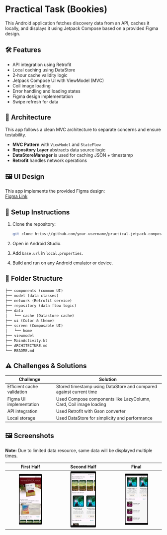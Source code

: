 # Practical Task (Bookies)

This Android application fetches discovery data from an API, caches it locally, and displays it using Jetpack Compose based on a provided Figma design.

## 🛠 Features

- API integration using Retrofit
- Local caching using DataStore
- 2-hour cache validity logic
- Jetpack Compose UI with ViewModel (MVC)
- Coil image loading
- Error handling and loading states
- Figma design implementation
- Swipe refresh for data

## 🧠 Architecture

This app follows a clean MVC architecture to separate concerns and ensure testability.

- **MVC Pattern** with `ViewModel` and `StateFlow`
- **Repository Layer** abstracts data source logic
- **DataStoreManager** is used for caching JSON + timestamp
- **Retrofit** handles network operations


## 🖼 UI Design

This app implements the provided Figma design:  
[Figma Link](https://www.figma.com/design/uqkkO4wVkMGS8w7OHZ7y0N/Untitled?node-id=4-207&t=9ry1k3D1zkd48MgM-0)

## 🔧 Setup Instructions

1. Clone the repository:
   ```bash
   git clone https://github.com/your-username/practical-jetpack-compose.git
   ```

2. Open in Android Studio.
3. Add `base.url` in `local.properties`.
4. Build and run on any Android emulator or device.

## 📁 Folder Structure

```
├── components (common UI)
├── model (data classes)
├── network (Retrofit service)
├── repository (data flow logic)
├── data
│   └── cache (Datastore cache)
├── ui (Color & theme)
├── screen (Composable UI)
│   └── home 
├── viewmodel 
├── MainActivity.kt
├── ARCHITECTURE.md
└── README.md

```

## ⚠ Challenges & Solutions

| Challenge                  | Solution                                                           |
|----------------------------|--------------------------------------------------------------------|
| Efficient cache validation | Stored timestamp using DataStore and compared against current time |
| Figma UI implementation    | Used Compose components like LazyColumn, Card, Coil image loading  |
| API integration            | Used Retrofit with Gson converter                                  |
| Local storage              | Used DataStore for simplicity and performance                      |

## 🖼 Screenshots
**Note:** Due to limited data resource, same data will be displayed multiple times.

|                             First Half                             |                           Second Half                           |                             Final                              |
|:------------------------------------------------------------------:|:---------------------------------------------------------------:|:--------------------------------------------------------------:|
| <img src="images/first_half.webp" title="First Half" width="50%"/> | <img src="images/second_half.webp" title="Second" width="50%"/> | <img src="images/final_image.webp" title="Final" width="50%"/> |